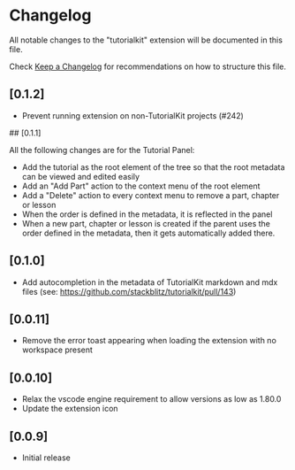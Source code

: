 # Changelog

All notable changes to the "tutorialkit" extension will be documented in this file.

Check [Keep a Changelog](http://keepachangelog.com/) for recommendations on how to structure this file.

## [0.1.2]

- Prevent running extension on non-TutorialKit projects (#242)

## [0.1.1]

All the following changes are for the Tutorial Panel:

- Add the tutorial as the root element of the tree so that the root metadata can be viewed and edited easily
- Add an "Add Part" action to the context menu of the root element
- Add a "Delete" action to every context menu to remove a part, chapter or lesson
- When the order is defined in the metadata, it is reflected in the panel
- When a new part, chapter or lesson is created if the parent uses the order defined in the metadata, then it gets automatically added there.

## [0.1.0]

- Add autocompletion in the metadata of TutorialKit markdown and mdx files (see: https://github.com/stackblitz/tutorialkit/pull/143)

## [0.0.11]

- Remove the error toast appearing when loading the extension with no workspace present

## [0.0.10]

- Relax the vscode engine requirement to allow versions as low as 1.80.0
- Update the extension icon

## [0.0.9]

- Initial release
